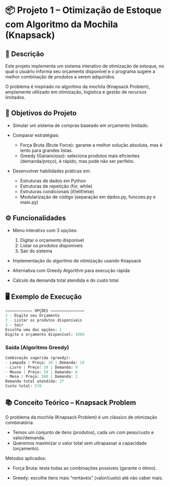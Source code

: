 # 📦 Projeto 1 – Otimização de Estoque com Algoritmo da Mochila (Knapsack)

## 📖 Descrição

Este projeto implementa um sistema interativo de otimização de estoque, no qual o usuário informa seu orçamento disponível e o programa sugere a melhor combinação de produtos a serem adquiridos.

O problema é inspirado no algoritmo da mochila (Knapsack Problem), amplamente utilizado em otimização, logística e gestão de recursos limitados.

## 🎯 Objetivos do Projeto

* Simular um sistema de compras baseado em orçamento limitado.
  
* Comparar estratégias:
  * Força Bruta (Brute Force): garante a melhor solução absoluta, mas é lento para grandes listas.
  * Greedy (Ganancioso): seleciona produtos mais eficientes (demanda/preço), é rápido, mas pode não ser perfeito.

* Desenvolver habilidades práticas em:

   * Estruturas de dados em Python
   * Estruturas de repetição (for, while)
   * Estruturas condicionais (if/elif/else)
   * Modularização de código (separação em dados.py, funcoes.py e main.py)

## ⚙️ Funcionalidades

* Menu interativo com 3 opções:
  1. Digitar o orçamento disponível
  2. Listar os produtos disponíveis
  3. Sair do sistema

* Implementação do algoritmo de otimização usando Knapsack
* Alternativa com Greedy Algorithm para execução rápida
* Cálculo da demanda total atendida e do custo total

## 🖥️ Exemplo de Execução

~~~~python
============ OPÇÕES ===============
1 - Digite seu Orçamento
2 - Listar os produtos disponíveis
3 - Sair
Escolha uma das opções: 1
Digite o orçamento disponível: 1000
~~~~
### Saída (Algoritmo Greedy)
~~~~python
Combinação sugerida (greedy):
- Lampada | Preço: 10 | Demanda: 10
- Livro | Preço: 10 | Demanda: 9
- Mouse | Preço: 50 | Demanda: 6
- Mesa | Preço: 500 | Demanda: 2
Demanda total atendida: 27
Custo total: 570
~~~~

## 📚 Conceito Teórico – Knapsack Problem

O problema da mochila (Knapsack Problem) é um clássico de otimização combinatória:

  * Temos um conjunto de itens (produtos), cada um com peso/custo e valor/demanda.
  * Queremos maximizar o valor total sem ultrapassar a capacidade (orçamento).

Métodos aplicados:

  * Força Bruta: testa todas as combinações possíveis (garante o ótimo).

  * Greedy: escolhe itens mais “rentáveis” (valor/custo) até não caber mais.



